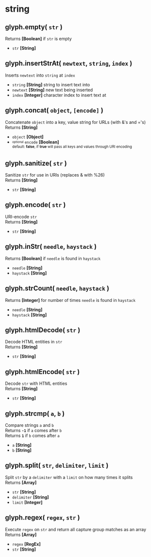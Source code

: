 # string

## glyph.empty( `str` )
Returns **[Boolean]** if `str` is empty  
- `str` **[String]**

## glyph.insertStrAt( `newtext`, `string`, `index` )
Inserts `newtext` into `string` at `index`  
- `string` **[String]** string to insert text into
- `newtext` **[String]** new text being inserted
- `index` **[Integer]** character index to insert text at

## glyph.concat( `object`, `[encode]` )
Concatenate `object` into a key, value string for URLs (with &'s and ='s)  
Returns **[String]**
- `object` **[Object]**
- <sub><sup>optional</sup></sub> `encode` **[Boolean]**  
	<sup>default: **false**, if **true** will pass all keys and values through URI encoding</sup>
	
## glyph.sanitize( `str` )
Sanitize `str` for use in URIs (replaces & with %26)  
Returns **[String]**
- `str` **[String]**

## glyph.encode( `str` )
URI-encode `str`  
Returns **[String]**
- `str` **[String]**

## glyph.inStr( `needle`, `haystack` )
Returns **[Boolean]** if `needle` is found in `haystack`
- `needle` **[String]**
- `haystack` **[String]**

## glyph.strCount( `needle`, `haystack` )
Returns **[Integer]** for number of times `needle` is found in `haystack`
- `needle` **[String]**
- `haystack` **[String]**

## glyph.htmlDecode( `str` )
Decode HTML entities in `str`  
Returns **[String]**
- `str` **[String]**

## glyph.htmlEncode( `str` )
Decode `str` with HTML entities  
Returns **[String]**
- `str` **[String]**

## glyph.strcmp( `a`, `b` )
Compare strings `a` and `b`  
Returns **`-1`** if `a` comes after `b`  
Returns **`1`** if `b` comes after `a`  
- `a` **[String]**
- `b` **[String]**

## glyph.split( `str`, `delimiter`, `limit` )
Split `str` by a `delimiter` with a `limit` on how many times it splits  
Returns **[Array]**  
- `str` **[String]**
- `delimiter` **[String]**
- `limit` **[Integer]**

## glyph.regex( `regex`, `str` )
Execute `regex` on `str` and return all capture group matches as an array  
Returns **[Array]**  
- `regex` **[RegEx]**
- `str` **[String]**
